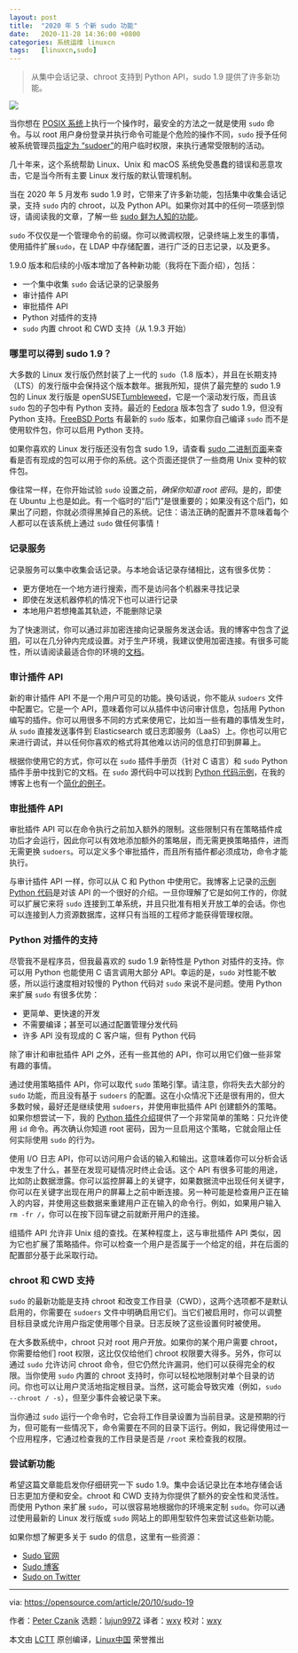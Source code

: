 ```yaml
---
layout: post
title:	"2020 年 5 个新 sudo 功能"
date:	2020-11-28 14:36:00 +0800 
categories:	系统运维 linuxcn 
tags:	[linuxcn,sudo]
---
```




> 
> 从集中会话记录、chroot 支持到 Python API，sudo 1.9 提供了许多新功能。
> 
> 
> 


![](/Asserts/Images//attachment/album/202011/28/143544x5cdcxzf9dcujdng.jpg)


当你想在 [POSIX 系统](https://opensource.com/article/19/7/what-posix-richard-stallman-explains)上执行一个操作时，最安全的方法之一就是使用 `sudo` 命令。与以 root 用户身份登录并执行命令可能是个危险的操作不同，`sudo` 授予任何被系统管理员[指定为 “sudoer”](https://opensource.com/article/17/12/using-sudo-delegate)的用户临时权限，来执行通常受限制的活动。


几十年来，这个系统帮助 Linux、Unix 和 macOS 系统免受愚蠢的错误和恶意攻击，它是当今所有主要 Linux 发行版的默认管理机制。


当在 2020 年 5 月发布 sudo 1.9 时，它带来了许多新功能，包括集中收集会话记录，支持 `sudo` 内的 chroot，以及 Python API。如果你对其中的任何一项感到惊讶，请阅读我的文章，了解一些 [sudo 鲜为人知的功能](https://opensource.com/article/19/10/know-about-sudo)。


`sudo` 不仅仅是一个管理命令的前缀。你可以微调权限，记录终端上发生的事情，使用插件扩展`sudo`，在 LDAP 中存储配置，进行广泛的日志记录，以及更多。


1.9.0 版本和后续的小版本增加了各种新功能（我将在下面介绍），包括：


* 一个集中收集 `sudo` 会话记录的记录服务
* 审计插件 API
* 审批插件 API
* Python 对插件的支持
* `sudo` 内置 chroot 和 CWD 支持（从 1.9.3 开始）


### 哪里可以得到 sudo 1.9？


大多数的 Linux 发行版仍然封装了上一代的 `sudo`（1.8 版本），并且在长期支持（LTS）的发行版中会保持这个版本数年。据我所知，提供了最完整的 sudo 1.9 包的 Linux 发行版是 openSUSE[Tumbleweed](https://software.opensuse.org/distributions/tumbleweed)，它是一个滚动发行版，而且该 `sudo` 包的子包中有 Python 支持。最近的 [Fedora](https://getfedora.org/) 版本包含了 sudo 1.9，但没有 Python 支持。[FreeBSD Ports](https://www.freebsd.org/ports/) 有最新的 `sudo` 版本，如果你自己编译 `sudo` 而不是使用软件包，你可以启用 Python 支持。


如果你喜欢的 Linux 发行版还没有包含 sudo 1.9，请查看 [sudo 二进制页面](https://www.sudo.ws/download.html#binary)来查看是否有现成的包可以用于你的系统。这个页面还提供了一些商用 Unix 变种的软件包。


像往常一样，在你开始试验 `sudo` 设置之前，*确保你知道 root 密码*。是的，即使在 Ubuntu 上也是如此。有一个临时的“后门”是很重要的；如果没有这个后门，如果出了问题，你就必须得黑掉自己的系统。记住：语法正确的配置并不意味着每个人都可以在该系统上通过 `sudo` 做任何事情！


### 记录服务


记录服务可以集中收集会话记录。与本地会话记录存储相比，这有很多优势：


* 更方便地在一个地方进行搜索，而不是访问各个机器来寻找记录
* 即使在发送机器停机的情况下也可以进行记录
* 本地用户若想掩盖其轨迹，不能删除记录


为了快速测试，你可以通过非加密连接向记录服务发送会话。我的博客中包含了[说明](https://blog.sudo.ws/posts/2020/03/whats-new-in-sudo-1.9-recording-service/)，可以在几分钟内完成设置。对于生产环境，我建议使用加密连接。有很多可能性，所以请阅读最适合你的环境的[文档](https://www.sudo.ws/man/sudo_logsrvd.man.html#EXAMPLES)。


### 审计插件 API


新的审计插件 API 不是一个用户可见的功能。换句话说，你不能从 `sudoers` 文件中配置它。它是一个 API，意味着你可以从插件中访问审计信息，包括用 Python 编写的插件。你可以用很多不同的方式来使用它，比如当一些有趣的事情发生时，从 `sudo` 直接发送事件到 Elasticsearch 或日志即服务（LaaS）上。你也可以用它来进行调试，并以任何你喜欢的格式将其他难以访问的信息打印到屏幕上。


根据你使用它的方式，你可以在 `sudo` 插件手册页（针对 C 语言）和 `sudo` Python 插件手册中找到它的文档。在 `sudo` 源代码中可以找到 [Python 代码示例](https://github.com/sudo-project/sudo/blob/master/plugins/python/example_audit_plugin.py)，在我的博客上也有一个[简化的例子](https://blog.sudo.ws/posts/2020/06/sudo-1.9-using-the-new-audit-api-from-python/)。


### 审批插件 API


审批插件 API 可以在命令执行之前加入额外的限制。这些限制只有在策略插件成功后才会运行，因此你可以有效地添加额外的策略层，而无需更换策略插件，进而无需更换 `sudoers`。可以定义多个审批插件，而且所有插件都必须成功，命令才能执行。


与审计插件 API 一样，你可以从 C 和 Python 中使用它。我博客上记录的[示例 Python 代码](https://blog.sudo.ws/posts/2020/08/sudo-1.9-using-the-new-approval-api-from-python/)是对该 API 的一个很好的介绍。一旦你理解了它是如何工作的，你就可以扩展它来将 `sudo` 连接到工单系统，并且只批准有相关开放工单的会话。你也可以连接到人力资源数据库，这样只有当班的工程师才能获得管理权限。


### Python 对插件的支持


尽管我不是程序员，但我最喜欢的 sudo 1.9 新特性是 Python 对插件的支持。你可以用 Python 也能使用 C 语言调用大部分 API。幸运的是，`sudo` 对性能不敏感，所以运行速度相对较慢的 Python 代码对 `sudo` 来说不是问题。使用 Python 来扩展 `sudo` 有很多优势：


* 更简单、更快速的开发
* 不需要编译；甚至可以通过配置管理分发代码
* 许多 API 没有现成的 C 客户端，但有 Python 代码


除了审计和审批插件 API 之外，还有一些其他的 API，你可以用它们做一些非常有趣的事情。


通过使用策略插件 API，你可以取代 `sudo` 策略引擎。请注意，你将失去大部分的 `sudo` 功能，而且没有基于 `sudoers` 的配置。这在小众情况下还是很有用的，但大多数时候，最好还是继续使用 `sudoers`，并使用审批插件 API 创建额外的策略。如果你想尝试一下，我的 [Python 插件介绍](https://blog.sudo.ws/posts/2020/01/whats-new-in-sudo-1.9-python/)提供了一个非常简单的策略：只允许使用 `id` 命令。再次确认你知道 root 密码，因为一旦启用这个策略，它就会阻止任何实际使用 `sudo` 的行为。


使用 I/O 日志 API，你可以访问用户会话的输入和输出。这意味着你可以分析会话中发生了什么，甚至在发现可疑情况时终止会话。这个 API 有很多可能的用途，比如防止数据泄露。你可以监控屏幕上的关键字，如果数据流中出现任何关键字，你可以在关键字出现在用户的屏幕上之前中断连接。另一种可能是检查用户正在输入的内容，并使用这些数据来重建用户正在输入的命令行。例如，如果用户输入 `rm -fr /`，你可以在按下回车键之前就断开用户的连接。


组插件 API 允许非 Unix 组的查找。在某种程度上，这与审批插件 API 类似，因为它也扩展了策略插件。你可以检查一个用户是否属于一个给定的组，并在后面的配置部分基于此采取行动。


### chroot 和 CWD 支持


`sudo` 的最新功能是支持 chroot 和改变工作目录（CWD），这两个选项都不是默认启用的，你需要在 `sudoers` 文件中明确启用它们。当它们被启用时，你可以调整目标目录或允许用户指定使用哪个目录。日志反映了这些设置何时被使用。


在大多数系统中，chroot 只对 root 用户开放。如果你的某个用户需要 chroot，你需要给他们 root 权限，这比仅仅给他们 chroot 权限要大得多。另外，你可以通过 `sudo` 允许访问 chroot 命令，但它仍然允许漏洞，他们可以获得完全的权限。当你使用 `sudo` 内置的 chroot 支持时，你可以轻松地限制对单个目录的访问。你也可以让用户灵活地指定根目录。当然，这可能会导致灾难（例如，`sudo --chroot / -s`），但至少事件会被记录下来。


当你通过 `sudo` 运行一个命令时，它会将工作目录设置为当前目录。这是预期的行为，但可能有一些情况下，命令需要在不同的目录下运行。例如，我记得使用过一个应用程序，它通过检查我的工作目录是否是 `/root` 来检查我的权限。


### 尝试新功能


希望这篇文章能启发你仔细研究一下 sudo 1.9。集中会话记录比在本地存储会话日志更加方便和安全。chroot 和 CWD 支持为你提供了额外的安全性和灵活性。而使用 Python 来扩展 `sudo`，可以很容易地根据你的环境来定制 `sudo`。你可以通过使用最新的 Linux 发行版或 `sudo` 网站上的即用型软件包来尝试这些新功能。


如果你想了解更多关于 sudo 的信息，这里有一些资源：


* [Sudo 官网](https://www.sudo.ws/)
* [Sudo 博客](https://blog.sudo.ws/)
* [Sudo on Twitter](https://twitter.com/sudoproject)




---


via: <https://opensource.com/article/20/10/sudo-19>


作者：[Peter Czanik](https://opensource.com/users/czanik) 选题：[lujun9972](https://github.com/lujun9972) 译者：[wxy](https://github.com/wxy) 校对：[wxy](https://github.com/wxy)


本文由 [LCTT](https://github.com/LCTT/TranslateProject) 原创编译，[Linux中国](https://linux.cn/) 荣誉推出
